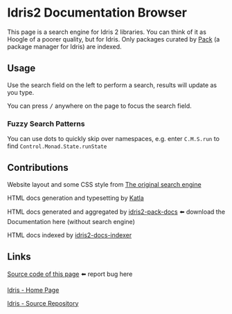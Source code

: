 Idris2 Documentation Browser
============================

This page is a search engine for Idris 2 libraries. You can think of it as Hoogle of a poorer quality, but for Idris. Only packages curated by [Pack](https://github.com/stefan-hoeck/idris2-pack/) (a package manager for Idris) are indexed.

Usage
-----

Use the search field on the left to perform a search, results will update as you type.

You can press <kbd>/</kbd> anywhere on the page to focus the search field.

### Fuzzy Search Patterns

You can use dots to quickly skip over namespaces, e.g. enter `C.M.S.run` to find `Control.Monad.State.runState`

Contributions
-------------

Website layout and some CSS style from [The original search engine](https://git.sr.ht/~cypheon/idris2-quickdocs)

HTML docs generation and typesetting by [Katla](https://github.com/idris-community/katla)

HTML docs generated and aggregated by [idris2-pack-docs](https://github.com/stefan-hoeck/idris2-pack-docs) ⬅️ download the Documentation here (without search engine)

HTML docs indexed by [idris2-docs-indexer](https://github.com/locriacyber/idris2-docs-indexer-html)

Links
-----

[Source code of this page](https://github.com/locriacyber/idris2-quickdocs) ⬅️ report bug here

[Idris - Home Page](https://www.idris-lang.org/)

[Idris - Source Repository](https://github.com/idris-lang/Idris2/)
